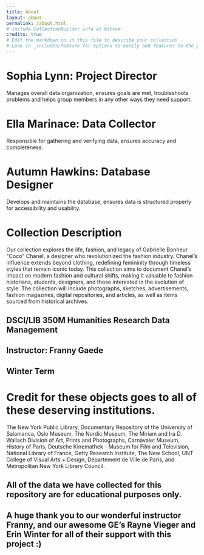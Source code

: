 ```yaml
---
title: About
layout: about
permalink: /about.html
# include CollectionBuilder info at bottom
credits: true
# Edit the markdown on in this file to describe your collection
# Look in _includes/feature for options to easily add features to the page
---
```


# Sophia Lynn: Project Director

Manages overall data organization, ensures goals are met, troubleshoots problems and helps group members in any other ways they need support. 


# Ella Marinace: Data Collector

Responsible for gathering and verifying data, ensures accuracy and completeness.


# Autumn Hawkins: Database Designer

Develops and maintains the database, ensures data is structured properly for accessibility and usability.





# Collection Description

Our collection explores the life, fashion, and legacy of Gabrielle Bonheur "Coco" Chanel, a designer who revolutionized the fashion industry. Chanel’s influence extends beyond clothing, redefining femininity through timeless styles that remain iconic today. This collection aims to document Chanel’s impact on modern fashion and cultural shifts, making it valuable to fashion historians, students, designers, and those interested in the evolution of style. The collection will include photographs, sketches, advertisements, fashion magazines, digital repositories, and articles, as well as items sourced from historical archives. 




## DSCI/LIB 350M Humanities Research Data Management

## Instructor: Franny Gaede

## Winter Term




# Credit for these objects goes to all of these deserving institutions. 

The New York Public Library, Documentary Repository of the University of Salamanca, Oslo Museum, The Nordic Museum, The Miriam and Ira D. Wallach Division of Art, Prints and Photographs, Carnavalet Museum, History of Paris, Deutsche Kinemathek - Museum for Film and Television, National Library of France, Getty Research Institute, The New School, UNT College of Visual Arts + Design, Département de Ville de Paris, and Metropolitan New York Library Council.




## All of the data we have collected for this repository are for educational purposes only. 




## A huge thank you to our wonderful instructor Franny, and our awesome GE’s Rayne Vieger and Erin Winter for all of their support with this project :)

